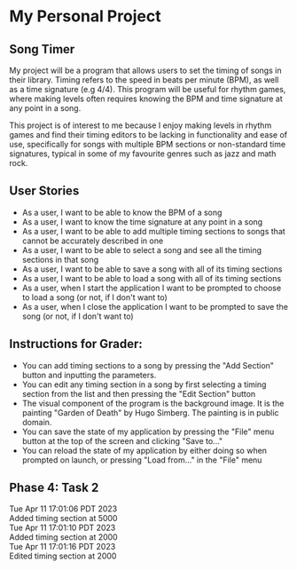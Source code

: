 # My Personal Project

## Song Timer

My project will be a program that allows users 
to set the timing of songs in their library. 
Timing refers to the speed in beats per minute (BPM), 
as well as a time signature (e.g 4/4). 
This program will be useful for rhythm games, where making levels often
requires knowing the BPM and time signature at any point in a song.

This project is of interest to me because I enjoy making levels in rhythm games
and find their timing editors to be lacking in functionality and ease of use,
specifically for songs with multiple BPM sections or non-standard
time signatures, typical in some of my favourite genres such as jazz and math rock.



## User Stories
- As a user, I want to be able to know the BPM of a song
- As a user, I want to know the time signature at any point in a song
- As a user, I want to be able to add multiple timing sections
to songs that cannot be accurately described in one
- As a user, I want to be able to select a song and see
all the timing sections in that song
- As a user, I want to be able to save a song with all of its timing sections
- As a user, I want to be able to load a song with all of its timing sections
- As a user, when I start the application I want to be prompted to choose to load a song (or not, if I don't want to)
- As a user, when I close the application I want to be prompted to save the song (or not, if I don't want to)

## Instructions for Grader:
- You can add timing sections to a song by pressing the "Add Section" button and inputting the parameters.
- You can edit any timing section in a song by first selecting a timing section from the list and then pressing the "Edit Section" button
- The visual component of the program is the background image. It is the painting "Garden of Death" by Hugo Simberg. The painting is in public domain.
- You can save the state of my application by pressing the "File" menu button at the top of the screen and clicking "Save to..."
- You can reload the state of my application by either doing so when prompted on launch, or pressing "Load from..." in the "File" menu

## Phase 4: Task 2
Tue Apr 11 17:01:06 PDT 2023  
Added timing section at 5000  
Tue Apr 11 17:01:10 PDT 2023  
Added timing section at 2000  
Tue Apr 11 17:01:16 PDT 2023  
Edited timing section at 2000  





